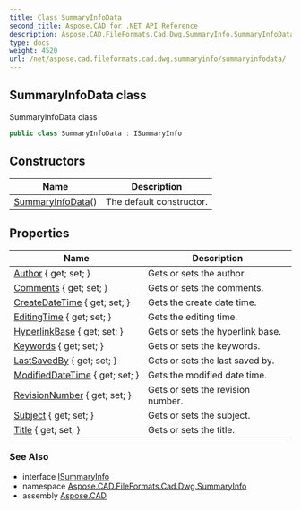 ```yaml
---
title: Class SummaryInfoData
second_title: Aspose.CAD for .NET API Reference
description: Aspose.CAD.FileFormats.Cad.Dwg.SummaryInfo.SummaryInfoData class. SummaryInfoData class
type: docs
weight: 4520
url: /net/aspose.cad.fileformats.cad.dwg.summaryinfo/summaryinfodata/
---
```

## SummaryInfoData class

SummaryInfoData class

```csharp
public class SummaryInfoData : ISummaryInfo
```

## Constructors

| Name | Description |
| --- | --- |
| [SummaryInfoData](summaryinfodata/)() | The default constructor. |

## Properties

| Name | Description |
| --- | --- |
| [Author](../../aspose.cad.fileformats.cad.dwg.summaryinfo/summaryinfodata/author/) { get; set; } | Gets or sets the author. |
| [Comments](../../aspose.cad.fileformats.cad.dwg.summaryinfo/summaryinfodata/comments/) { get; set; } | Gets or sets the comments. |
| [CreateDateTime](../../aspose.cad.fileformats.cad.dwg.summaryinfo/summaryinfodata/createdatetime/) { get; set; } | Gets the create date time. |
| [EditingTime](../../aspose.cad.fileformats.cad.dwg.summaryinfo/summaryinfodata/editingtime/) { get; set; } | Gets the editing time. |
| [HyperlinkBase](../../aspose.cad.fileformats.cad.dwg.summaryinfo/summaryinfodata/hyperlinkbase/) { get; set; } | Gets or sets the hyperlink base. |
| [Keywords](../../aspose.cad.fileformats.cad.dwg.summaryinfo/summaryinfodata/keywords/) { get; set; } | Gets or sets the keywords. |
| [LastSavedBy](../../aspose.cad.fileformats.cad.dwg.summaryinfo/summaryinfodata/lastsavedby/) { get; set; } | Gets or sets the last saved by. |
| [ModifiedDateTime](../../aspose.cad.fileformats.cad.dwg.summaryinfo/summaryinfodata/modifieddatetime/) { get; set; } | Gets the modified date time. |
| [RevisionNumber](../../aspose.cad.fileformats.cad.dwg.summaryinfo/summaryinfodata/revisionnumber/) { get; set; } | Gets or sets the revision number. |
| [Subject](../../aspose.cad.fileformats.cad.dwg.summaryinfo/summaryinfodata/subject/) { get; set; } | Gets or sets the subject. |
| [Title](../../aspose.cad.fileformats.cad.dwg.summaryinfo/summaryinfodata/title/) { get; set; } | Gets or sets the title. |

### See Also

* interface [ISummaryInfo](../../aspose.cad.fileformats.cad.cadobjects/isummaryinfo/)
* namespace [Aspose.CAD.FileFormats.Cad.Dwg.SummaryInfo](../../aspose.cad.fileformats.cad.dwg.summaryinfo/)
* assembly [Aspose.CAD](../../)


